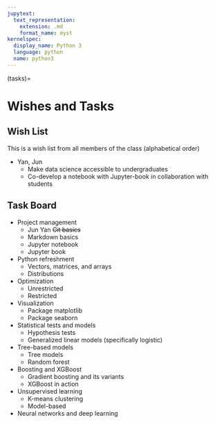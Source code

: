 ```yaml
---
jupytext:
  text_representation:
    extension: .md
    format_name: myst
kernelspec:
  display_name: Python 3
  language: python
  name: python3
---
```


(tasks)=


# Wishes and Tasks

## Wish List

This is a wish list from all members of the class (alphabetical order)

+ Yan, Jun
    - Make data science accessible to undergraduates
    - Co-develop a notebook with Jupyter-book in collaboration with students

## Task Board

+ Project management 
    - Jun Yan ~~Git basics~~
    - Markdown basics
    - Jupyter notebook
    - Jupyter book
+ Python refreshment
    - Vectors, matrices, and arrays
    - Distributions
+ Optimization
    - Unrestricted
    - Restricted
+ Visualization
    - Package matplotlib
    - Package seaborn
+ Statistical tests and models
    - Hypothesis tests
    - Generalized linear models (specifically logistic)
+ Tree-based models
    - Tree models
    - Random forest
+ Boosting and XGBoost
    - Gradient boosting and its variants
    - XGBoost in action
+ Unsupervised learning
    - K-means clustering
    - Model-based
+ Neural networks and deep learning


